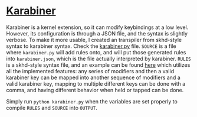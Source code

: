 # [Karabiner](https://pqrs.org/osx/karabiner/index.html)

Karabiner is a kernel extension, so it can modify keybindings at a low level.
However, its configuration is through a JSON file, and the syntax is slightly
verbose. To make it more usable, I created an transpiler from skhd-style syntax
to karabiner syntax. Check the [karabiner.py](../../bin/pybin/karabiner.py)
file. `SOURCE` is a file where `karabiner.py` will add rules onto, and will
put those generated rules into `karabiner.json`, which is the file actually
interpreted by karabiner. `RULES` is a skhd-style syntax file, and an example
can be found [here](../../.config/karabiner/rulesrc) which utilizes all the
implemented features: any series of modifiers and then a valid karabiner
key can be mapped into another sequence of modifiers and a valid karabiner
key, mapping to multiple different keys can be done with a comma, and having
different behavior when held or tapped can be done.

Simply run `python karabiner.py` when the variables are set properly
to compile `RULES` and `SOURCE` into `OUTPUT`.
